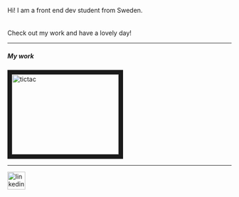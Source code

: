 

 Hi! I am a front end dev student from Sweden.<br>  
  <br>
  Check out my work and have a lovely day!<br>
  ___
  
  <h5> My work </h5> 
  <a href="https://evgeniatrudova.github.io/FE_21_firstjsgame_evgenia_trudova-/"> <img width="240" height="180" border="10" alt="tictac" src="https://user-images.githubusercontent.com/68112616/149302902-f1802630-966a-4d69-9e36-5051a1f81f84.png" /></a>
  
  
  ___
  
  [<img src='https://encrypted-tbn0.gstatic.com/images?q=tbn:ANd9GcSJPJuxk_Xgx16VRPbjZT69qD76GVndD5LKFIIOjRGKi8QToiH43MPaML0t8_uEm5cpBc4&usqp=CAU' alt='linkedin' height='40'>](https://www.linkedin.com/in/evgeniatrudovae/)
